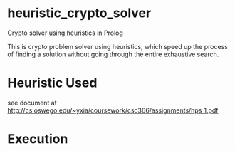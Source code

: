 # heuristic_crypto_solver
Crypto solver using heuristics in Prolog

This is crypto problem solver using heuristics, which speed up the process of finding a solution without going through the entire exhaustive search.

# Heuristic Used
see document at http://cs.oswego.edu/~yxia/coursework/csc366/assignments/hps_1.pdf

# Execution
